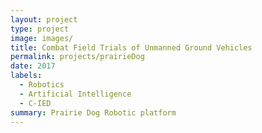 ```yaml
---
layout: project
type: project
image: images/
title: Combat Field Trials of Unmanned Ground Vehicles
permalink: projects/prairieDog
date: 2017
labels: 
  - Robotics
  - Artificial Intelligence
  - C-IED
summary: Prairie Dog Robotic platform
---
```


